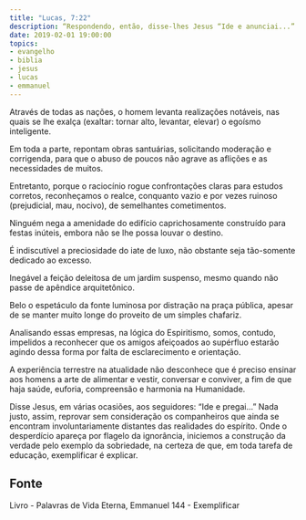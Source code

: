 ```yaml
---
title: "Lucas, 7:22"
description: “Respondendo, então, disse-lhes Jesus “Ide e anunciai...”
date: 2019-02-01 19:00:00
topics: 
- evangelho
- biblia
- jesus
- lucas
- emmanuel
---
```


Através de todas as nações, o homem levanta realizações notáveis, nas quais se lhe
exalça (exaltar: tornar alto, levantar, elevar) o egoísmo inteligente.

Em toda a parte, repontam obras santuárias, solicitando moderação e corrigenda, para
que o abuso de poucos não agrave as aflições e as necessidades de muitos.

Entretanto, porque o raciocínio rogue confrontações claras para estudos corretos,
reconheçamos o realce, conquanto vazio e por vezes ruinoso (prejudicial, mau, nocivo),
de semelhantes cometimentos.

Ninguém nega a amenidade do edifício caprichosamente construído para festas inúteis,
embora não se lhe possa louvar o destino.

É indiscutível a preciosidade do iate de luxo, não obstante seja tão-somente dedicado ao
excesso.

Inegável a feição deleitosa de um jardim suspenso, mesmo quando não passe de
apêndice arquitetônico.

Belo o espetáculo da fonte luminosa por distração na praça pública, apesar de se manter
muito longe do proveito de um simples chafariz.

Analisando essas empresas, na lógica do Espiritismo, somos, contudo, impelidos a
reconhecer que os amigos afeiçoados ao supérfluo estarão agindo dessa forma por falta
de esclarecimento e orientação.

A experiência terrestre na atualidade não desconhece que é preciso ensinar aos homens
a arte de alimentar e vestir, conversar e conviver, a fim de que haja saúde, euforia,
compreensão e harmonia na Humanidade.

Disse Jesus, em várias ocasiões, aos seguidores: “Ide e pregai...”
Nada justo, assim, reprovar sem consideração os companheiros que ainda se encontram
involuntariamente distantes das realidades do espírito. Onde o desperdício apareça por
flagelo da ignorância, iniciemos a construção da verdade pelo exemplo da sobriedade, na
certeza de que, em toda tarefa de educação, exemplificar é explicar.



## Fonte
Livro - Palavras de Vida Eterna, Emmanuel
144 - Exemplificar
